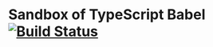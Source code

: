 Sandbox of TypeScript Babel [![Build Status][travis-badge]][travis-url]
=============================

[travis-badge]: https://travis-ci.org/namikingsoft/sandbox-typescript-babel.svg?branch=master
[travis-url]: https://travis-ci.org/namikingsoft/sandbox-typescript-babel
